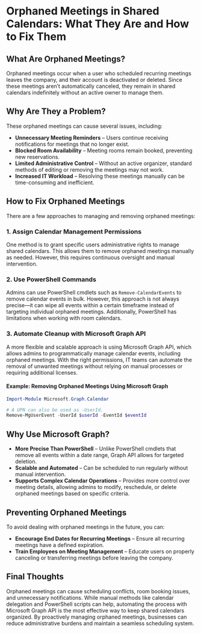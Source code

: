 # Orphaned Meetings in Shared Calendars: What They Are and How to Fix Them

## What Are Orphaned Meetings?
Orphaned meetings occur when a user who scheduled recurring meetings leaves the company, and their account is deactivated or deleted. Since these meetings aren’t automatically canceled, they remain in shared calendars indefinitely without an active owner to manage them.

## Why Are They a Problem?
These orphaned meetings can cause several issues, including:

- **Unnecessary Meeting Reminders** – Users continue receiving notifications for meetings that no longer exist.
- **Blocked Room Availability** – Meeting rooms remain booked, preventing new reservations.
- **Limited Administrative Control** – Without an active organizer, standard methods of editing or removing the meetings may not work.
- **Increased IT Workload** – Resolving these meetings manually can be time-consuming and inefficient.

## How to Fix Orphaned Meetings
There are a few approaches to managing and removing orphaned meetings:

### 1. Assign Calendar Management Permissions
One method is to grant specific users administrative rights to manage shared calendars. This allows them to remove orphaned meetings manually as needed. However, this requires continuous oversight and manual intervention.

### 2. Use PowerShell Commands
Admins can use PowerShell cmdlets such as `Remove-CalendarEvents` to remove calendar events in bulk. However, this approach is not always precise—it can wipe all events within a certain timeframe instead of targeting individual orphaned meetings. Additionally, PowerShell has limitations when working with room calendars.

### 3. Automate Cleanup with Microsoft Graph API
A more flexible and scalable approach is using Microsoft Graph API, which allows admins to programmatically manage calendar events, including orphaned meetings. With the right permissions, IT teams can automate the removal of unwanted meetings without relying on manual processes or requiring additional licenses.

#### Example: Removing Orphaned Meetings Using Microsoft Graph

```powershell
Import-Module Microsoft.Graph.Calendar

# A UPN can also be used as -UserId.
Remove-MgUserEvent -UserId $userId -EventId $eventId


```` 
## Why Use Microsoft Graph?

- **More Precise Than PowerShell** – Unlike PowerShell cmdlets that remove all events within a date range, Graph API allows for targeted deletion.
- **Scalable and Automated** – Can be scheduled to run regularly without manual intervention.
- **Supports Complex Calendar Operations** – Provides more control over meeting details, allowing admins to modify, reschedule, or delete orphaned meetings based on specific criteria.

## Preventing Orphaned Meetings

To avoid dealing with orphaned meetings in the future, you can:

- **Encourage End Dates for Recurring Meetings** – Ensure all recurring meetings have a defined expiration.
- **Train Employees on Meeting Management** – Educate users on properly canceling or transferring meetings before leaving the company.

## Final Thoughts

Orphaned meetings can cause scheduling conflicts, room booking issues, and unnecessary notifications. While manual methods like calendar delegation and PowerShell scripts can help, automating the process with Microsoft Graph API is the most effective way to keep shared calendars organized. By proactively managing orphaned meetings, businesses can reduce administrative burdens and maintain a seamless scheduling system.
